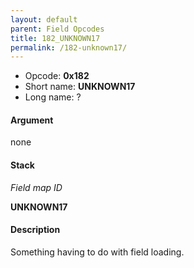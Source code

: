 ```yaml
---
layout: default
parent: Field Opcodes
title: 182_UNKNOWN17
permalink: /182-unknown17/
---
```


-   Opcode: **0x182**
-   Short name: **UNKNOWN17**
-   Long name: ?

#### Argument

none

#### Stack

  
*Field map ID*

**UNKNOWN17**

#### Description

Something having to do with field loading.
